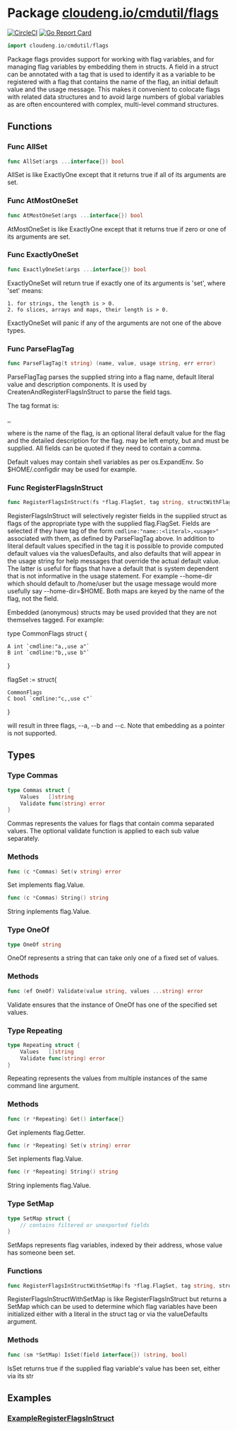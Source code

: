 # Package [cloudeng.io/cmdutil/flags](https://pkg.go.dev/cloudeng.io/cmdutil/flags?tab=doc)
[![CircleCI](https://circleci.com/gh/cloudengio/go.gotools.svg?style=svg)](https://circleci.com/gh/cloudengio/go.gotools) [![Go Report Card](https://goreportcard.com/badge/cloudeng.io/cmdutil/flags)](https://goreportcard.com/report/cloudeng.io/cmdutil/flags)

```go
import cloudeng.io/cmdutil/flags
```

Package flags provides support for working with flag variables, and for
managing flag variables by embedding them in structs. A field in a struct
can be annotated with a tag that is used to identify it as a variable to be
registered with a flag that contains the name of the flag, an initial
default value and the usage message. This makes it convenient to colocate
flags with related data structures and to avoid large numbers of global
variables as are often encountered with complex, multi-level command
structures.

## Functions
### Func AllSet
```go
func AllSet(args ...interface{}) bool
```
AllSet is like ExactlyOne except that it returns true if all of its
arguments are set.

### Func AtMostOneSet
```go
func AtMostOneSet(args ...interface{}) bool
```
AtMostOneSet is like ExactlyOne except that it returns true if zero or one
of its arguments are set.

### Func ExactlyOneSet
```go
func ExactlyOneSet(args ...interface{}) bool
```
ExactlyOneSet will return true if exactly one of its arguments is 'set',
where 'set' means:

    1. for strings, the length is > 0.
    2. fo slices, arrays and maps, their length is > 0.

ExactlyOneSet will panic if any of the arguments are not one of the above
types.

### Func ParseFlagTag
```go
func ParseFlagTag(t string) (name, value, usage string, err error)
```
ParseFlagTag parses the supplied string into a flag name, default literal
value and description components. It is used by
CreatenAndRegisterFlagsInStruct to parse the field tags.

The tag format is:

<name>,<default-value>,<usage>

where <name> is the name of the flag, <default-value> is an optional literal
default value for the flag and <usage> the detailed description for the
flag. <default-value> may be left empty, but <name> and <usage> must be
supplied. All fields can be quoted if they need to contain a comma.

Default values may contain shell variables as per os.ExpandEnv. So
$HOME/.configdir may be used for example.

### Func RegisterFlagsInStruct
```go
func RegisterFlagsInStruct(fs *flag.FlagSet, tag string, structWithFlags interface{}, valueDefaults map[string]interface{}, usageDefaults map[string]string) error
```
RegisterFlagsInStruct will selectively register fields in the supplied
struct as flags of the appropriate type with the supplied flag.FlagSet.
Fields are selected if they have tag of the form
`cmdline:"name::<literal>,<usage>"` associated with them, as defined by
ParseFlagTag above. In addition to literal default values specified in the
tag it is possible to provide computed default values via the
valuesDefaults, and also defaults that will appear in the usage string for
help messages that override the actual default value. The latter is useful
for flags that have a default that is system dependent that is not
informative in the usage statement. For example --home-dir which should
default to /home/user but the usage message would more usefully say
--home-dir=$HOME. Both maps are keyed by the name of the flag, not the
field.

Embedded (anonymous) structs may be used provided that they are not
themselves tagged. For example:

type CommonFlags struct {

    A int `cmdline:"a,,use a"`
    B int `cmdline:"b,,use b"`

}

flagSet := struct{

    CommonFlags
    C bool `cmdline:"c,,use c"`

}

will result in three flags, --a, --b and --c. Note that embedding as a
pointer is not supported.



## Types
### Type Commas
```go
type Commas struct {
	Values   []string
	Validate func(string) error
}
```
Commas represents the values for flags that contain comma separated values.
The optional validate function is applied to each sub value separately.

### Methods

```go
func (c *Commas) Set(v string) error
```
Set implements flag.Value.


```go
func (c *Commas) String() string
```
String inplements flag.Value.




### Type OneOf
```go
type OneOf string
```
OneOf represents a string that can take only one of a fixed set of values.

### Methods

```go
func (ef OneOf) Validate(value string, values ...string) error
```
Validate ensures that the instance of OneOf has one of the specified set
values.




### Type Repeating
```go
type Repeating struct {
	Values   []string
	Validate func(string) error
}
```
Repeating represents the values from multiple instances of the same command
line argument.

### Methods

```go
func (r *Repeating) Get() interface{}
```
Get inplements flag.Getter.


```go
func (r *Repeating) Set(v string) error
```
Set inplements flag.Value.


```go
func (r *Repeating) String() string
```
String inplements flag.Value.




### Type SetMap
```go
type SetMap struct {
	// contains filtered or unexported fields
}
```
SetMaps represents flag variables, indexed by their address, whose value has
someone been set.

### Functions

```go
func RegisterFlagsInStructWithSetMap(fs *flag.FlagSet, tag string, structWithFlags interface{}, valueDefaults map[string]interface{}, usageDefaults map[string]string) (*SetMap, error)
```
RegisterFlagsInStructWithSetMap is like RegisterFlagsInStruct but returns a
SetMap which can be used to determine which flag variables have been
initialized either with a literal in the struct tag or via the valueDefaults
argument.



### Methods

```go
func (sm *SetMap) IsSet(field interface{}) (string, bool)
```
IsSet returns true if the supplied flag variable's value has been set,
either via its str






## Examples
### [ExampleRegisterFlagsInStruct](https://pkg.go.dev/cloudeng.io/cmdutil/flags?tab=doc#example-RegisterFlagsInStruct)




